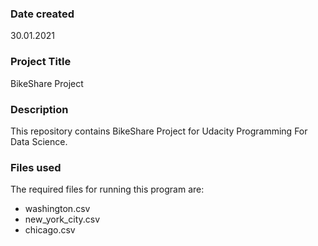 ### Date created
30.01.2021

### Project Title
BikeShare Project

### Description
This repository contains BikeShare Project for Udacity Programming For Data Science.

### Files used
The required files for running this program are:

* washington.csv
* new_york_city.csv
* chicago.csv



